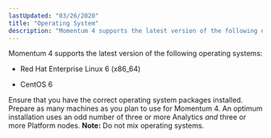 ```yaml
---
lastUpdated: "03/26/2020"
title: "Operating System"
description: "Momentum 4 supports the latest version of the following operating systems Red Hat Enterprise Linux 6 x 86 64 Cent OS 6 Ensure that you have the correct operating system packages installed Prepare as many machines as you plan to use for Momentum 4 An optimum installation uses an odd..."
---
```


Momentum 4 supports the latest version of the following operating systems:

*   Red Hat Enterprise Linux 6 (x86_64)

*   CentOS 6

Ensure that you have the correct operating system packages installed. Prepare as many machines as you plan to use for Momentum 4\. An optimum installation uses an odd number of three or more Analytics *and* three or more Platform nodes. **Note:** Do not mix operating systems.